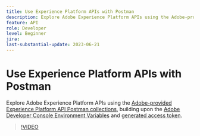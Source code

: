 ```yaml
---
title: Use Experience Platform APIs with Postman
description: Explore Adobe Experience Platform APIs using the Adobe-provided Postman collections
feature: API
role: Developer
level: Beginner
jira: 
last-substantial-update: 2023-06-21
---
```


# Use Experience Platform APIs with Postman

Explore Adobe Experience Platform APIs using the [Adobe-provided Experience Platform API Postman collections](https://github.com/adobe/experience-platform-postman-samples/tree/master/apis/experience-platform), building upon the [Adobe Developer Console Environment Variables](platform-api-authentication.md) and [generated access token](platform-api-authentication.md).

>[!VIDEO](https://video.tv.adobe.com/v/29704/?learn=on&enablevpops)
